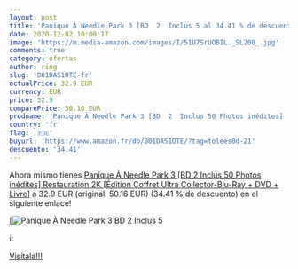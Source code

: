 ```yaml
---
layout: post
title: 'Panique À Needle Park 3 [BD  2  Inclus 5 al 34.41 % de descuento'
date: 2020-12-02 10:00:17
image: 'https://m.media-amazon.com/images/I/51U7SrUOBIL._SL200_.jpg'
comments: true
category: ofertas
author: ring
slug: 'B01DAS1OTE-fr'
actualPrice: 32.9 EUR
currency: EUR
price: 32.9
comparePrice: 50.16 EUR
prodname: 'Panique À Needle Park 3 [BD  2  Inclus 50 Photos inédites]  Restauration 2K  [Édition Coffret Ultra Collector-Blu-Ray + DVD + Livre]'
country: 'fr'
flag: '🇫🇷'
buyurl: 'https://www.amazon.fr/dp/B01DAS1OTE/?tag=tolees0d-21'
descuento: '34.41'
---
```


Ahora mismo tienes [Panique À Needle Park 3 [BD  2  Inclus 50 Photos inédites]  Restauration 2K  [Édition Coffret Ultra Collector-Blu-Ray + DVD + Livre]](https://www.amazon.fr/dp/B01DAS1OTE/?tag=tolees0d-21) a 32.9 EUR (original: 50.16 EUR) (34.41 %  de descuento) en el siguiente enlace!

[![Panique À Needle Park 3 [BD  2  Inclus 5](https://m.media-amazon.com/images/I/51U7SrUOBIL._SL200_.jpg)](https://www.amazon.fr/dp/B01DAS1OTE/?tag=tolees0d-21)

ℹ️:


[Visítala!!!](https://www.amazon.fr/dp/B01DAS1OTE/?tag=tolees0d-21)
